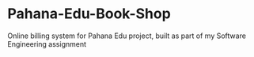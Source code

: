 # Pahana-Edu-Book-Shop
Online billing system for Pahana Edu project, built as part of my Software Engineering assignment 
